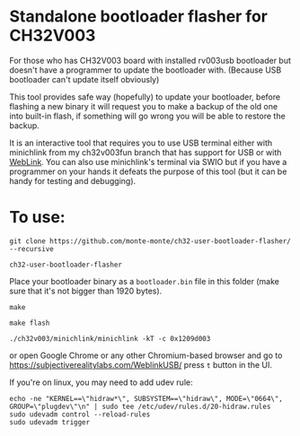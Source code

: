 # Standalone bootloader flasher for CH32V003
For those who has CH32V003 board with installed rv003usb bootloader but doesn't have a programmer to update the bootloader with. (Because USB bootloader can't update itself obviously)

This tool provides safe way (hopefully) to update your bootloader, before flashing a new binary it will request you to make a backup of the old one into built-in flash, if something will go wrong you will be able to restore the backup.

It is an interactive tool that requires you to use USB terminal either with minichlink from my ch32v003fun branch that has support for USB or with [WebLink](https://subjectiverealitylabs.com/WeblinkUSB/). You can also use minichlink's terminal via SWIO but if you have a programmer on your hands it defeats the purpose of this tool (but it can be handy for testing and debugging).

# To use:

``git clone https://github.com/monte-monte/ch32-user-bootloader-flasher/ --recursive``

``ch32-user-bootloader-flasher``

Place your bootloader binary as a ``bootloader.bin`` file in this folder (make sure that it's not bigger than 1920 bytes).

``make``

``make flash``

``./ch32v003/minichlink/minichlink -kT -c 0x1209d003``

or open Google Chrome or any other Chromium-based browser and go to https://subjectiverealitylabs.com/WeblinkUSB/ press ``t`` button in the UI.

If you're on linux, you may need to add udev rule:

```
echo -ne "KERNEL==\"hidraw*\", SUBSYSTEM==\"hidraw\", MODE=\"0664\", GROUP=\"plugdev\"\n" | sudo tee /etc/udev/rules.d/20-hidraw.rules
sudo udevadm control --reload-rules
sudo udevadm trigger
```